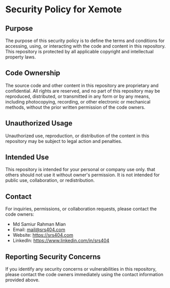 # Security Policy for Xemote
## Purpose
The purpose of this security policy is to define the terms and conditions for accessing, using, or interacting with the code and content in this repository. This repository is protected by all applicable copyright and intellectual property laws.

## Code Ownership
The source code and other content in this repository are proprietary and confidential. All rights are reserved, and no part of this repository may be reproduced, distributed, or transmitted in any form or by any means, including photocopying, recording, or other electronic or mechanical methods, without the prior written permission of the code owners.

## Unauthorized Usage
Unauthorized use, reproduction, or distribution of the content in this repository may be subject to legal action and penalties.

## Intended Use
This repository is intended for your personal or company use only. that others should not use it without owner's permission. It is not intended for public use, collaboration, or redistribution.

## Contact
For inquiries, permissions, or collaboration requests, please contact the code owners:

- Md Samiur Rahman Mian
- Email: mail@srs404.com
- Website: https://srs404.com
- LinkedIn: https://www.linkedin.com/in/srs404

## Reporting Security Concerns
If you identify any security concerns or vulnerabilities in this repository, please contact the code owners immediately using the contact information provided above.
